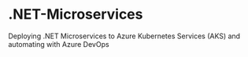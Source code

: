 # .NET-Microservices
Deploying .NET Microservices to Azure Kubernetes Services (AKS) and automating with Azure DevOps

